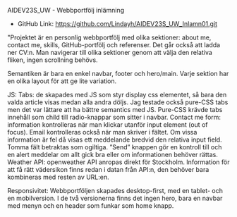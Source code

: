 AIDEV23S_UW - Webbportfölj inlämning

- GitHub Link: https://github.com/Lindayh/AIDEV23S_UW_Inlamn01.git

"Projektet är en personlig webbportfölj med olika sektioner: about me, contact me, skills, GitHub-portfölj och referenser. Det går också att ladda ner CV:n. Man navigerar till olika sektioner genom att välja den relativa fliken, ingen scrollning behövs.
    
Semantiken är bara en enkel navbar, footer och hero/main. Varje sektion har en olika layout för att ge lite variation.

JS:
Tabs: de skapades med JS som styr display css elementet, så bara den valda article visas medan alla andra döljs. 
Jag testade också pure-CSS tabs men det var lättare att ha bättre semantics med JS. Pure-CSS krävde tabs innehåll som child till radio-knappar som sitter i navbar.
Contact me form: information kontrolleras när man klickar utanför input element (out of focus). Email kontrolleras också när man skriver i fältet. 
Om vissa information är fel då visas ett meddelande bredvid den relativa input field. Tomma fält betraktas som ogiltiga.
”Send” knappen gör en kontroll till och en alert meddelar om allt gick bra eller om informationen behöver rättas. 
Weather API: openweather API anropas direkt för Stockholm. Information för att få rätt vädersikon finns redan i datan från API:n, den behöver bara kombineras med resten av URL:en.

Responsivitet: Webbportföljen skapades desktop-first, med en tablet- och en mobilversion. I de två versionerna finns det ingen hero, bara en navbar med menyn och en header som funkar som home knapp.